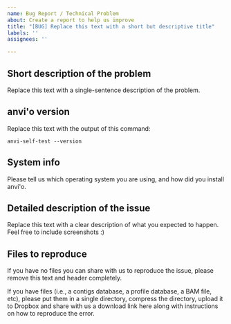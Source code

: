 ```yaml
---
name: Bug Report / Technical Problem
about: Create a report to help us improve
title: "[BUG] Replace this text with a short but descriptive title"
labels: ''
assignees: ''

---
```


## Short description of the problem

Replace this text with a single-sentence description of the problem.

## anvi'o version

Replace this text with the output of this command:

```
anvi-self-test --version
```

## System info

Please tell us which operating system you are using, and how did you install anvi'o.

## Detailed description of the issue

Replace this text with a clear description of what you expected to happen. Feel free to include screenshots :)

## Files to reproduce

If you have no files you can share with us to reproduce the issue, please remove this text and header completely.

If you have files (i.e., a contigs database, a profile database, a BAM file, etc), please put them in a single directory, compress the directory, upload it to Dropbox and share with us a download link here along with instructions on how to reproduce the error.
